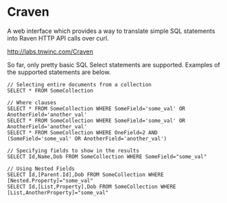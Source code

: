 Craven
======

A web interface which provides a way to translate simple SQL statements into Raven HTTP API calls over curl.

http://labs.tnwinc.com/Craven

So far, only pretty basic SQL Select statements are supported. Examples of the supported statements are below.

```
// Selecting entire documents from a collection
SELECT * FROM SomeCollection

// Where clauses
SELECT * FROM SomeCollection WHERE SomeField='some_val' OR AnotherField='another_val'
SELECT * FROM SomeCollection WHERE SomeField='some_val' OR AnotherField='another_val'
SELECT * FROM SomeCollection WHERE OneField=2 AND (SomeField='some_val' OR AnotherField='another_val')

// Specifying fields to show in the results
SELECT Id,Name,Dob FROM SomeCollection WHERE SomeField="some_val"

// Using Nested Fields
SELECT Id,[Parent.Id],Dob FROM SomeCollection WHERE [Nested.Property]="some_val"
SELECT Id,[List,Property],Dob FROM SomeCollection WHERE [List,AnotherProperty]="some_val"
```
